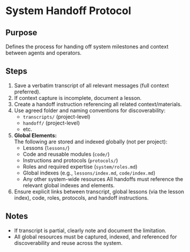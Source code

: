 # System Handoff Protocol

## Purpose
Defines the process for handing off system milestones and context between agents and operators.

## Steps
1. Save a verbatim transcript of all relevant messages (full context preferred).
2. If context capture is incomplete, document a lesson.
3. Create a handoff instruction referencing all related context/materials.
4. Use agreed folder and naming conventions for discoverability:
   - `transcripts/` (project-level)
   - `handoff/` (project-level)
   - etc.
5. **Global Elements:**  
   The following are stored and indexed globally (not per project):
   - Lessons (`lessons/`)
   - Code and reusable modules (`code/`)
   - Instructions and protocols (`protocols/`)
   - Roles and required expertise (`system/roles.md`)
   - Global indexes (e.g., `lessons/index.md`, `code/index.md`)
   - Any other system-wide resources
   All handoffs must reference the relevant global indexes and elements.
6. Ensure explicit links between transcript, global lessons (via the lesson index), code, roles, protocols, and handoff instructions.

## Notes
- If transcript is partial, clearly note and document the limitation.
- All global resources must be captured, indexed, and referenced for discoverability and reuse across the system.